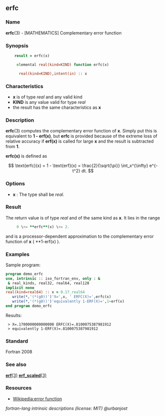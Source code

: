 ## erfc

### **Name**

**erfc**(3) - \[MATHEMATICS\] Complementary error function

### **Synopsis**

```fortran
    result = erfc(x)
```

```fortran
     elemental real(kind=KIND) function erfc(x)

      real(kind=KIND),intent(in) :: x
```

### **Characteristics**

- **x** is of type _real_ and any valid kind
- **KIND** is any value valid for type _real_
- the result has the same characteristics as **x**

### **Description**

**erfc**(3) computes the complementary error function of **x**. Simply
put this is equivalent to **1 - erf(x)**, but **erfc** is provided
because of the extreme loss of relative accuracy if **erf(x)** is
called for large **x** and the result is subtracted from **1**.

**erfc(x)** is defined as

<!--
$$
\text{erfc}(x) = 1 - \text{erf}(x) = 1 - \frac{2}{\sqrt{\pi}} \int_0^x e^{-t^2} dt.
$$
-->

$$
\text{erfc}(x) = 1 - \text{erf}(x) = \frac{2}{\sqrt{\pi}} \int_x^{\infty} e^{-t^2} dt.
$$

### **Options**

- **x**
  : The type shall be _real_.

### **Result**

The return value is of type _real_ and of the same kind as **x**. It lies in
the range

```fortran
     0 \<= **erfc**(x) \<= 2.
```

and is a processor-dependent approximation to the complementary error
function of **x** ( \*\*1-erf(x) ).

### **Examples**

Sample program:

```fortran
program demo_erfc
use, intrinsic :: iso_fortran_env, only : &
 & real_kinds, real32, real64, real128
implicit none
real(kind=real64) :: x = 0.17_real64
   write(*,'(*(g0))')'X=',x, ' ERFC(X)=',erfc(x)
   write(*,'(*(g0))')'equivalently 1-ERF(X)=',1-erf(x)
end program demo_erfc
```

Results:

```text
 > X=.1700000000000000 ERFC(X)=.8100075387981912
 > equivalently 1-ERF(X)=.8100075387981912
```

### **Standard**

Fortran 2008

### **See also**

[**erf**(3)](#erf)
[**erf_scaled**(3)](#erf_scaled)

### **Resources**

- [Wikipedia:error function](https://en.wikipedia.org/wiki/Error_function)

_fortran-lang intrinsic descriptions (license: MIT) \@urbanjost_
